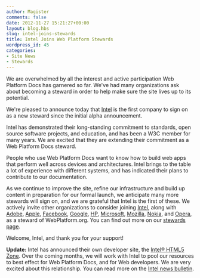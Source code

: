 ```yaml
---
author: Magister
comments: false
date: 2012-11-27 15:21:27+00:00
layout: blog.hbs
slug: intel-joins-stewards
title: Intel Joins Web Platform Stewards
wordpress_id: 45
categories:
- Site News
- Stewards
---
```


We are overwhelmed by all the interest and active participation Web Platform Docs has garnered so far. We've had many organizations ask about becoming a steward in order to help make sure the site lives up to its potential.

We're pleased to announce today that [Intel](http://www.webplatform.org/stewards/intel) is the first company to sign on as a new steward since the initial alpha announcement.

Intel has demonstrated their long-standing commitment to standards, open source software projects, and education, and has been a W3C member for many years. We are excited that they are extending their commitment as a Web Platform Docs steward.

People who use Web Platform Docs want to know how to build web apps that perform well across devices and architectures. Intel brings to the table a lot of experience with different systems, and has indicated their plans to contribute to our documentation.

As we continue to improve the site, refine our infrastructure and build up content in preparation for our formal launch, we anticipate many more stewards will sign on, and we are grateful that Intel is the first of these. We actively invite other organizations to consider joining [Intel](http://www.webplatform.org/stewards/intel), along with [Adobe](http://www.webplatform.org/stewards/adobe), [Apple](http://www.webplatform.org/stewards/), [Facebook](http://www.webplatform.org/stewards/facebook), [Google](http://www.webplatform.org/stewards/google), [HP](http://www.webplatform.org/stewards/hp), [Microsoft](http://www.webplatform.org/stewards/microsoft), [Mozilla](http://www.webplatform.org/stewards/mozilla), [Nokia](http://www.webplatform.org/stewards/nokia), and [Opera](http://www.webplatform.org/stewards/opera), as a steward of WebPlatform.org. You can find out more on our [stewards page](http://www.webplatform.org/stewards/).

Welcome, Intel, and thank you for your support!


**Update:** Intel has announced their own developer site, the [Intel® HTML5 Zone](http://software.intel.com/html5). Over the coming months, we will work with Intel to pool our resources to best effect for Web Platform Docs, and for Web developers. We are very excited about this relationship. You can read more on the [Intel news bulletin](http://newsroom.intel.com/community/intel_newsroom/blog/2012/11/26/chip-shot-intel-provides-software-developers-html5-support-and-tools-becomes-steward-of-web-platform-docs ).



